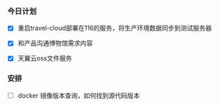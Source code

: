 ### 今日计划
- [x] 重启travel-cloud部署在116的服务，将生产环境数据同步到测试服务器
- [x] 和产品沟通博物馆需求内容
- [x] 天翼云oss文件服务



### 安排
- [ ] docker 镜像版本查询，如何找到源代码版本
